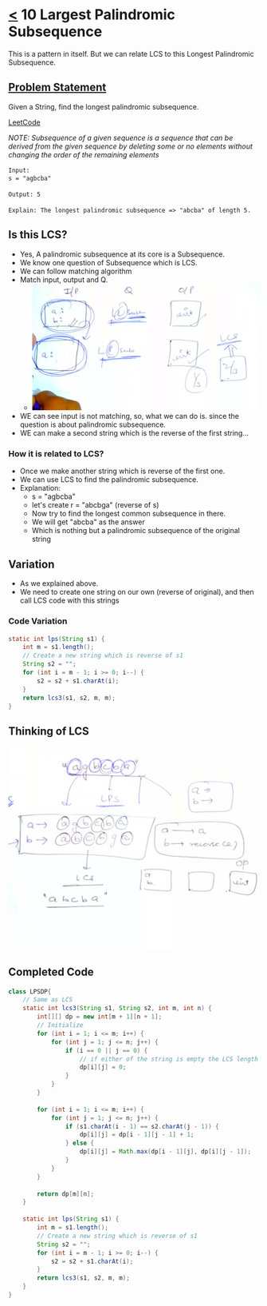 # [<](../Readme.md) 10 Largest Palindromic Subsequence

This is a pattern in itself. But we can relate LCS to this Longest Palindromic Subsequence.

## [Problem Statement](https://www.geeksforgeeks.org/problems/longest-palindromic-subsequence-1612327878/1?itm_source=geeksforgeeks&itm_medium=article&itm_campaign=practice_card)
Given a String, find the longest palindromic subsequence.

[LeetCode](https://leetcode.com/problems/longest-palindromic-subsequence/description/)

_NOTE: Subsequence of a given sequence is a sequence that can be derived from the given sequence by deleting some or no elements without changing the order of the remaining elements_

```text
Input:
s = "agbcba"

Output: 5

Explain: The longest palindromic subsequence => "abcba" of length 5.
```

## Is this LCS?
- Yes, A palindromic subsequence at its core is a Subsequence. 
- We know one question of Subsequence which is LCS.
- We can follow matching algorithm
- Match input, output and Q.
  - ![img.png](img.png)
- WE can see input is not matching, so, what we can do is. since the question is about palindromic subsequence.
- WE can make a second string which is the reverse of the first string...

### How it is related to LCS?
- Once we make another string which is reverse of the first one.
- We can use LCS to find the palindromic subsequence.
- Explanation:
  - s = "agbcba"
  - let's create r = "abcbga" (reverse of s)
  - Now try to find the longest common subsequence in there.
  - We will get "abcba" as the answer
  - Which is nothing but a palindromic subsequence of the original string

## Variation
- As we explained above. 
- We need to create one string on our own (reverse of original), and then call LCS code with this strings

### Code Variation
```java
static int lps(String s1) {
    int m = s1.length();
    // Create a new string which is reverse of s1 
    String s2 = "";
    for (int i = m - 1; i >= 0; i--) {
        s2 = s2 + s1.charAt(i);
    }
    return lcs3(s1, s2, m, m);
}
```

## Thinking of LCS
![img_1.png](img_1.png)

## Completed Code
```java
class LPSDP{
    // Same as LCS
    static int lcs3(String s1, String s2, int m, int n) {
        int[][] dp = new int[m + 1][n + 1];
        // Initialize
        for (int i = 1; i <= m; i++) {
            for (int j = 1; j <= n; j++) {
                if (i == 0 || j == 0) {
                    // if either of the string is empty the LCS length will be 0
                    dp[i][j] = 0;
                }
            }
        }

        for (int i = 1; i <= m; i++) {
            for (int j = 1; j <= n; j++) {
                if (s1.charAt(i - 1) == s2.charAt(j - 1)) {
                    dp[i][j] = dp[i - 1][j - 1] + 1;
                } else {
                    dp[i][j] = Math.max(dp[i - 1][j], dp[i][j - 1]);
                }
            }
        }

        return dp[m][n];
    }
    
    static int lps(String s1) {
        int m = s1.length();
        // Create a new string which is reverse of s1 
        String s2 = "";
        for (int i = m - 1; i >= 0; i--) {
            s2 = s2 + s1.charAt(i);
        }
        return lcs3(s1, s2, m, m);
    }
}
```